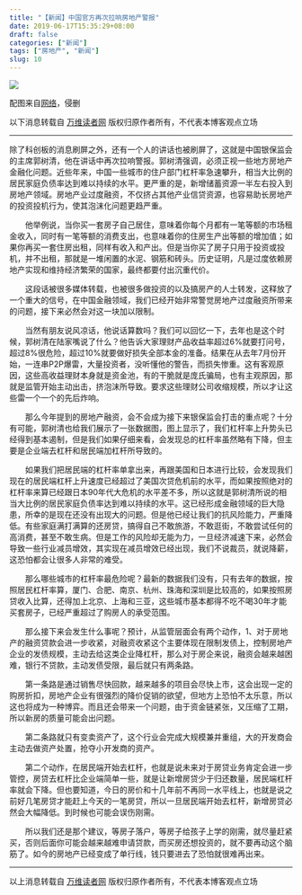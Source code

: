 ```yaml
---
title: "【新闻】中国官方再次拉响房地产警报"
date: 2019-06-17T15:35:29+08:00
draft: false
categories: ["新闻"]
tags: ["房地产", "新闻"]
slug: 10
---
```


![](https://img.dtz9.net/imgs/2019/06/c139170da4e934d3.jpeg)

配图来自[网络](http://www.sohu.com/a/220056322_714642)，侵删

以下消息转载自 [万维读者网](http://news.creaders.net/china/2019/06/16/2102989.html)  版权归原作者所有，不代表本博客观点立场

------

​       除了科创板的消息刷屏之外，还有一个人的讲话也被刷屏了，这就是中国银保监会的主席郭树清，他在讲话中再次拉响警报。郭树清强调，必须正视一些地方房地产金融化问题。近些年来，中国一些城市的住户部门杠杆率急速攀升，相当大比例的居民家庭负债率达到难以持续的水平。更严重的是，新增储蓄资源一半左右投入到房地产领域。房地产业过度融资，不仅挤占其他产业信贷资源，也容易助长房地产的投资投机行为，使其泡沫化问题更趋严重。

　　他举例说，当你买一套房子自己居住，意味着你每个月都有一笔等额的市场租金收入，同时有一笔等额的消费支出，也意味着你的住房生产出等额的增加值；如果你再买一套住房出租，同样有收入和产出。但是当你买了房子只用于投资或投机，并不出租，那就是一堆闲置的水泥、钢筋和砖头。历史证明，凡是过度依赖房地产实现和维持经济繁荣的国家，最终都要付出沉重代价。

　　这段话被很多媒体转载，也被很多做投资的以及搞房产的人士转发，这释放了一个重大的信号，在中国金融领域，我们已经开始非常警觉房地产过度融资所带来的问题，接下来必然会对这一块加以限制。

　　当然有朋友说风凉话，他说话算数吗？我们可以回忆一下，去年也是这个时候，郭树清在陆家嘴说了什么？他告诉大家理财产品收益率超过6%就要打问号，超过8%很危险，超过10%就要做好损失全部本金的准备。结果在从去年7月份开始，一连串P2P爆雷，大量投资者，没听懂他的警告，而损失惨重。这有客观原因，这些高收益理财本身就是资金池，有的干脆就是庞氏骗局，也有主观原因，那就是监管开始主动出击，挤泡沫所导致。要求这些理财公司收缩规模，所以才让这些雷一个一个的先后炸响。

　　那么今年提到的房地产融资，会不会成为接下来银保监会打击的重点呢？十分有可能，郭树清也给我们展示了一张数据图，图上显示了，我们杠杆率上升势头已经得到基本遏制，但是我们如果仔细来看，会发现总的杠杆率虽然略有下降，但主要是企业端去杠杆和居民端加杠杆所导致的。

　　如果我们把居民端的杠杆率单拿出来，再跟美国和日本进行比较，会发现我们现在的居民端杠杆上升速度已经超过了美国次贷危机前的水平，而如果按照绝对的杠杆率来算已经跟日本90年代大危机的水平差不多，所以这就是郭树清所说的相当大比例的居民家庭负债率达到难以持续的水平。这已经形成金融领域的巨大隐患，所幸的是现在还没有出现大的问题。但是他已经让我们的抗风险能力，严重降低。有些家庭满打满算的还房贷，搞得自己不敢旅游，不敢逛街，不敢尝试任何的高消费，甚至不敢生病。但是工作的风险却无能为力，一旦经济减速下来，必然会导致一些行业减员增效，其实现在减员增效已经出现，我们不说裁员，就说降薪，这恐怕都会让很多人非常的难受。

　　那么哪些城市的杠杆率最危险呢？最新的数据我们没有，只有去年的数据，按照居民杠杆率算，厦门、合肥、南京、杭州、珠海和深圳是比较高的，如果按照房贷收入比算，还得加上北京、上海和三亚，这些城市基本都得不吃不喝30年才能买套房子，已经严重超过了购房人的承受范围。

　　那么接下来会发生什么事呢？预计，从监管层面会有两个动作，1、对于房地产的融资贷款会进一步收紧，对融资收紧这个主要体现在限制发债上，控制房地产企业的发债规模，主动去给这类企业降杠杆，那么对于房企来说，融资会越来越困难，银行不贷款，主动发债受限，最后就只有两条路。

　　第一条路是通过销售尽快回款，越来越多的项目会尽快上市，这会出现一定的购房折扣，房地产企业有很强烈的降价促销的欲望，但地方上恐怕不太乐意，所以这也将成为一种博弈。而且还会带来一个问题，由于资金链紧张，又压缩了工期，所以新房的质量可能会出问题。

　　第二条路就只有变卖资产了，这个行业会完成大规模兼并重组，大的开发商会主动去做资产处置，抢夺小开发商的资产。

　　第二个动作，在居民端开始去杠杆，也就是说未来对于房贷业务肯定会进一步管控，房贷去杠杆比企业端简单一些，就是让新增房贷少于归还数量，居民端杠杆率就会下降。但也要知道，今日的房价和十几年前不再同一水平线上，也就是说之前好几笔房贷才能赶上今天的一笔房贷，所以一旦居民端开始去杠杆，新增房贷必然会大幅降低。到时候也可能会误伤刚需。

　　所以我们还是那个建议，等房子落户，等房子给孩子上学的刚需，就尽量赶紧买，否则后面你可能会越来越难申请贷款，而买房还想投资的，就不要再动这个脑筋了。如今的房地产已经变成了单行线，钱只要进去了恐怕就很难再出来。

------

以上消息转载自 [万维读者网](http://news.creaders.net/china/2019/06/16/2102989.html)  版权归原作者所有，不代表本博客观点立场